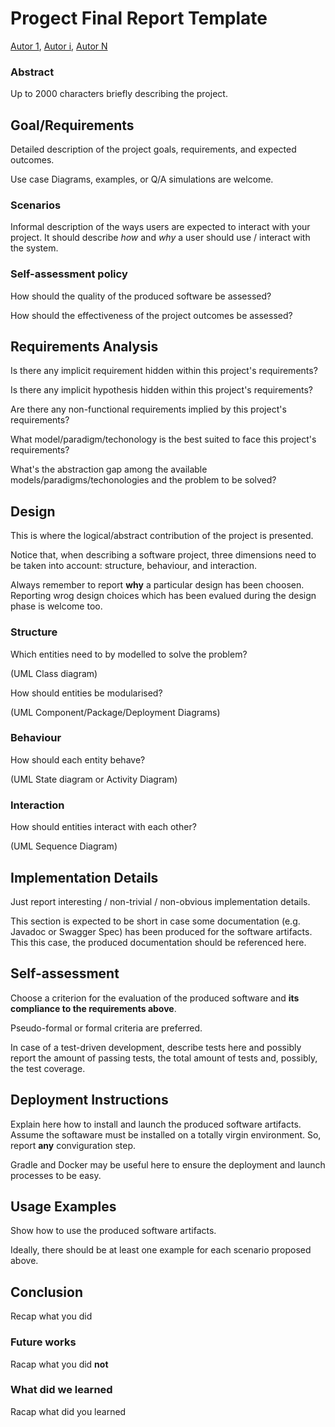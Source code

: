 # Progect Final Report Template

[Autor 1](mailto:first.author@studio.unibo.it), [Autor i](mailto:ith.author@studio.unibo.it), [Autor N](mailto:Nth.author@studio.unibo.it)

### Abstract

Up to 2000 characters briefly describing the project.

## Goal/Requirements

Detailed description of the project goals, requirements, and expected outcomes.

Use case Diagrams, examples, or Q/A simulations are welcome.

### Scenarios

Informal description of the ways users are expected to interact with your project.
It should describe _how_ and _why_ a user should use / interact with the system.

### Self-assessment policy

How should the quality of the produced software be assessed?

How should the effectiveness of the project outcomes be assessed?

## Requirements Analysis

Is there any implicit requirement hidden within this project's requirements?

Is there any implicit hypothesis hidden within this project's requirements?

Are there any non-functional requirements implied by this project's requirements?

What model/paradigm/techonology is the best suited to face this project's requirements?

What's the abstraction gap among the available models/paradigms/techonologies and the problem to be solved?

## Design

This is where the logical/abstract contribution of the project is presented.

Notice that, when describing a software project, three dimensions need to be taken into account: structure, behaviour, and interaction.

Always remember to report __why__ a particular design has been choosen.
Reporting wrog design choices which has been evalued during the design phase is welcome too.

### Structure

Which entities need to by modelled to solve the problem?

(UML Class diagram)

How should entities be modularised?

(UML Component/Package/Deployment Diagrams)

### Behaviour

How should each entity behave?

(UML State diagram or Activity Diagram)

### Interaction

How should entities interact with each other?

(UML Sequence Diagram)

## Implementation Details

Just report interesting / non-trivial / non-obvious implementation details.

This section is expected to be short in case some documentation (e.g. Javadoc or Swagger Spec) has been produced for the software artifacts.
This this case, the produced documentation should be referenced here.

## Self-assessment

Choose a criterion for the evaluation of the produced software and __its compliance to the requirements above__.

Pseudo-formal or formal criteria are preferred.

In case of a test-driven development, describe tests here and possibly report the amount of passing tests, the total amount of tests and, possibly, the test coverage.

## Deployment Instructions

Explain here how to install and launch the produced software artifacts.
Assume the softaware must be installed on a totally virgin environment.
So, report __any__ conviguration step.

Gradle and Docker may be useful here to ensure the deployment and launch processes to be easy.

## Usage Examples

Show how to use the produced software artifacts.

Ideally, there should be at least one example for each scenario proposed above.

## Conclusion

Recap what you did

### Future works

Racap what you did __not__

### What did we learned

Racap what did you learned